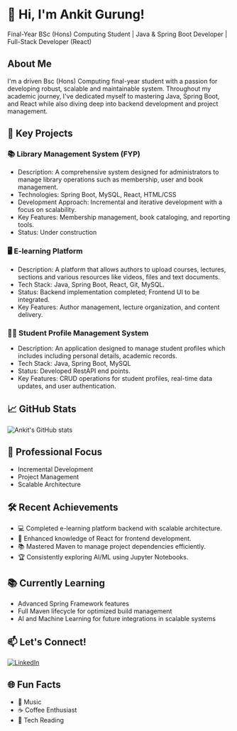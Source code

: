 # 👋 Hi, I'm Ankit Gurung!
Final-Year BSc (Hons) Computing Student | Java & Spring Boot Developer | Full-Stack Developer (React)

## About Me
I'm a driven Bsc (Hons) Computing final-year student with a passion for developing robust, scalable and maintainable system. Throughout my academic journey, I've dedicated myself to mastering Java, Spring Boot, and React while also diving deep into backend development and project management. 

## 💼 Key Projects
### 📚 Library Management System (FYP)
- Description: A comprehensive system designed for administrators to manage library operations such as membership, user and book management.
- Technologies: Spring Boot, MySQL, React, HTML/CSS
- Development Approach: Incremental and iterative development with a focus on scalability.
- Key Features: Membership management, book cataloging, and reporting tools.
- Status: Under construction

### 🖥️ E-learning Platform
- Description: A platform that allows authors to upload courses, lectures, sections and various resources like videos, files and text documents.
- Tech Stack: Java, Spring Boot, React, Git, MySQL.
- Status: Backend implementation completed; Frontend UI to be integrated.
- Key Features: Author management, lecture organization, and content delivery.

### 🧑‍🎓 Student Profile Management System
- Description: An application designed to manage student profiles which includes including personal details, academic records.
- Tech Stack: Java, Spring Boot, MySQL
- Status: Developed RestAPI end points.
- Key Features: CRUD operations for student profiles, real-time data updates, and user authentication.

## 📈 GitHub Stats </br>
![Ankit's GitHub stats](https://github-readme-stats.vercel.app/api?username=AnkitGurungg&show_icons=true&theme=radical)

## 🎯 Professional Focus
- Incremental Development
- Project Management
- Scalable Architecture

## 🛠️ Recent Achievements
- 💻 Completed e-learning platform backend with scalable architecture.
- 🚀 Enhanced knowledge of React for frontend development.
- 📚 Mastered Maven to manage project dependencies efficiently.
- 🏆 Consistently exploring AI/ML using Jupyter Notebooks.

## 📚 Currently Learning
- Advanced Spring Framework features
- Full Maven lifecycle for optimized build management
- AI and Machine Learning for future integrations in scalable systems

## 📫 Let's Connect! </br>
[![LinkedIn](https://img.shields.io/badge/LinkedIn-%230077B5.svg?style=flat&logo=linkedin&logoColor=white)](https://www.linkedin.com/in/ankit-gurung-0138291a0/)

## 🌐 Fun Facts
- 🎵 Music
- ☕ Coffee Enthusiast
- 📖 Tech Reading

<!---
AnkitGurungg/AnkitGurungg is a ✨ special ✨ repository because its `README.md` (this file) appears on your GitHub profile.
You can click the Preview link to take a look at your changes.
--->
